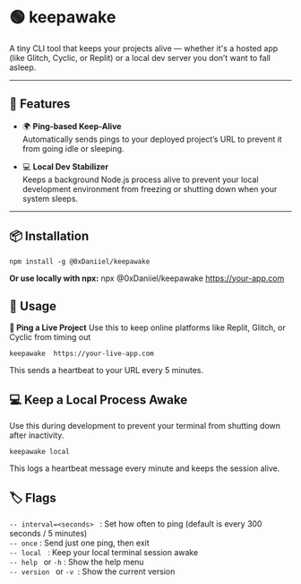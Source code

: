 # 🟢 keepawake

A tiny CLI tool that keeps your projects alive — whether it's a hosted app (like Glitch, Cyclic, or Replit) or a local dev server you don’t want to fall asleep.

---

## 🔧 Features

- 🌍 **Ping-based Keep-Alive**  
  Automatically sends pings to your deployed project’s URL to prevent it from going idle or sleeping.

- 💻 **Local Dev Stabilizer**  
  Keeps a background Node.js process alive to prevent your local development environment from freezing or shutting down when your system sleeps.

---

## 📦 Installation

```
npm install -g @0xDaniiel/keepawake
```

**Or use locally with npx:**
npx @0xDaniiel/keepawake https://your-app.com

## 🚀 Usage

**🔁 Ping a Live Project**
Use this to keep online platforms like Replit, Glitch, or Cyclic from timing out

```
keepawake  https://your-live-app.com
```

This sends a heartbeat to your URL every 5 minutes.

## 💻 Keep a Local Process Awake

Use this during development to prevent your terminal from shutting down after inactivity.

```
keepawake local
```

This logs a heartbeat message every minute and keeps the session alive.

## 🏷️ Flags

`-- interval=<seconds> ` : Set how often to ping (default is every 300 seconds / 5 minutes)  
 `-- once` : Send just one ping, then exit  
 `-- local ` : Keep your local terminal session awake  
 `-- help ` or `-h` : Show the help menu  
 `-- version ` or `-v `: Show the current version
